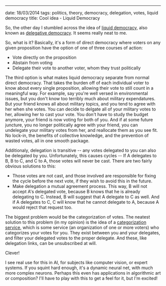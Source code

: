 ---
date: 18/03/2014
tags: politics, theory, democracy, delegation, votes, liquid democracy
title: Cool idea - Liquid Democracy

So, the other day I stumbled across the idea of [liquid democracy](http://www.communitywiki.org/cw/LiquidDemocracy), also known as [delegative democracy](http://en.wikipedia.org/wiki/Delegative_democracy).  It seems really neat to me.

So, what is it?  Basically, it's a form of direct democracy where voters on any given proposition have the option of one of three courses of action:

  - Vote directly on the proposition
  - Abstain from voting
  - Delegate their vote to another voter, whom they trust politically

The third option is what makes liquid democracy separate from normal direct democracy.  That takes the burden off of each individual voter to know about every single proposition, allowing their vote to still count in a meaningful way.  For example, say you're well versed in environmental issues, but you don't know too terribly much about military expendatures.  But your friend knows all about military topics, and you tend to agree with her when she votes.  You can decide to delgate all of your military votes to her, allowing her to cast your vote.  You don't have to study the budget anymore, your friend is now voting for both of you.  And if at some future juncture, you no longer politically agree with your friend, you can undelegate your military votes from her, and reallocate them as you see fit.  No lock-in, the benefits of collective knowledge, and the prevention of wasted votes, all in one smooth package.

Additionaly, delegation is transitive -- any votes delegated to you can also be delegated by you.  Unfortunately, this causes cycles -- If A delegates to B, B to C, and C to A, those votes will never be cast.  There are two fairly obvious solutions to this:

  - Those votes are not cast, and those involved are responsible for fixing the cycle before the next vote, if they wish to avoid this in the future.
  - Make delegation a mutual agreement process.  This way, B will not accept A's delegated vote, because B knows that he is already delegating to C.  Instead, B will suggest that A delegate to C as well.  And if A delegates to C, C will know that he cannot delegate to A, because A would reject that request too.

The biggest problem would be the categorization of votes.  The neatest solution to this problem (in my opinion) is the idea of a [categorization service](http://communitywiki.org/en/CategorizationOfVotes), which is some service (an organization of one or more voters) who categorizes your votes for you.  They exist between you and your delegates, and filter your delegated votes to the proper delegate.  And these, like delegation links, can be unsubscribed at will.

Clever!

I see real use for this in AI, for subjects like computer vision, or expert systems.  If you squint hard enough, it's a dynamic neural net, with much more complex neurons.  Perhaps this even has applications in algorithmic art or composition?  I'll have to play with this to get a feel for it, but I'm excited!